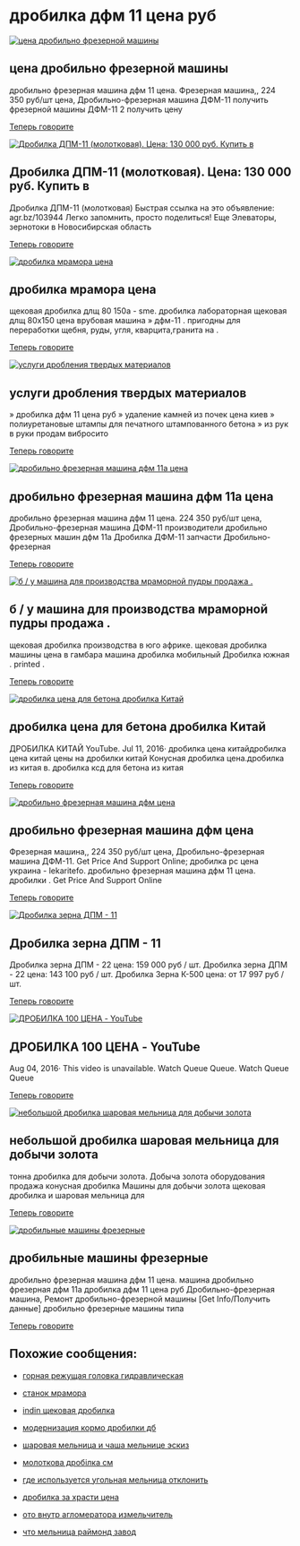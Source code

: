 # дробилка дфм 11 цена руб
<a href="https://ru.ecuriezuff.be/products/" target="_blank">![цена дробильно фрезерной машины](https://github.com/millmachine/images/raw/main/64.jpg)</a>
## цена дробильно фрезерной машины
дробильно фрезерная машина дфм 11 цена. Фрезерная машина,, 224 350 руб/шт цена, Дробильно-фрезерная машина ДФМ-11 получить  фрезерной машины ДФМ-11 2 получить цену 
<a href="https://ru.ecuriezuff.be/products/" target="_blank">Теперь говорите</a>
<a href="https://ru.ecuriezuff.be/products/" target="_blank">![Дробилка ДПМ-11 (молотковая). Цена: 130 000 руб. Купить в ](https://github.com/millmachine/images/raw/main/128.jpg)</a>
## Дробилка ДПМ-11 (молотковая). Цена: 130 000 руб. Купить в 
Дробилка ДПМ-11 (молотковая) Быстрая ссылка на это объявление: agr.bz/103944 Легко запомнить, просто поделиться! Еще Элеваторы, зернотоки в Новосибирская область 
<a href="https://ru.ecuriezuff.be/products/" target="_blank">Теперь говорите</a>
<a href="https://ru.ecuriezuff.be/products/" target="_blank">![дробилка мрамора цена](https://github.com/millmachine/images/raw/main/15.jpg)</a>
## дробилка мрамора цена
щековая дробилка длщ 80 150а - sme. дробилка лабораторная щековая длщ 80х150 цена врубовая машина » дфм-11 . пригодны для переработки щебня, руды, угля, кварцита,гранита на .
<a href="https://ru.ecuriezuff.be/products/" target="_blank">Теперь говорите</a>
<a href="https://ru.ecuriezuff.be/products/" target="_blank">![услуги дробления твердых материалов](https://github.com/millmachine/images/raw/main/227.jpg)</a>
## услуги дробления твердых материалов
» дробилка дфм 11 цена руб » удаление камней из почек цена киев » полиуретановые штампы для печатного штампованного бетона » из рук в руки продам вибросито
<a href="https://ru.ecuriezuff.be/products/" target="_blank">Теперь говорите</a>
<a href="https://ru.ecuriezuff.be/products/" target="_blank">![дробильно фрезерная машина дфм 11а цена](https://github.com/millmachine/images/raw/main/575.jpg)</a>
## дробильно фрезерная машина дфм 11а цена
дробильно фрезерная машина дфм 11 цена.  224 350 руб/шт цена, Дробильно-фрезерная машина ДФМ-11  производители дробильно фрезерных машин дфм 11а Дробилка ДФМ-11 запчасти Дробильно-фрезерная 
<a href="https://ru.ecuriezuff.be/products/" target="_blank">Теперь говорите</a>
<a href="https://ru.ecuriezuff.be/products/" target="_blank">![б / у машина для производства мраморной пудры продажа .](https://github.com/millmachine/images/raw/main/8.jpg)</a>
## б / у машина для производства мраморной пудры продажа .
щековая дробилка производства в юго африке. щековая дробилка машины цена в гамбара машина дробилка мобильный Дробилка южная . printed .
<a href="https://ru.ecuriezuff.be/products/" target="_blank">Теперь говорите</a>
<a href="https://ru.ecuriezuff.be/products/" target="_blank">![дробилка цена для бетона дробилка Китай](https://github.com/millmachine/images/raw/main/584.jpg)</a>
## дробилка цена для бетона дробилка Китай
ДРОБИЛКА КИТАЙ YouTube. Jul 11, 2016· дробилка цена китайдробилка цена китай цены на дробилки китай Конусная дробилка цена.дробилка из китая в. дробилка ксд для бетона из китая
<a href="https://ru.ecuriezuff.be/products/" target="_blank">Теперь говорите</a>
<a href="https://ru.ecuriezuff.be/products/" target="_blank">![дробильно фрезерная машина дфм цена](https://github.com/millmachine/images/raw/main/41.jpg)</a>
## дробильно фрезерная машина дфм цена
Фрезерная машина,, 224 350 руб/шт цена, Дробильно-фрезерная машина ДФМ-11. Get Price And Support Online; дробилка pc цена украина - lekaritefo. дробильно фрезерная машина дфм 11 цена. дробилки . Get Price And Support Online
<a href="https://ru.ecuriezuff.be/products/" target="_blank">Теперь говорите</a>
<a href="https://ru.ecuriezuff.be/products/" target="_blank">![Дробилка зерна ДПМ - 11](https://github.com/millmachine/images/raw/main/236.jpg)</a>
## Дробилка зерна ДПМ - 11
Дробилка зерна ДПМ - 22 цена: 159 000 руб / шт. Дробилка зерна ДПМ - 22 цена: 143 100 руб / шт. Дробилка Зерна К-500 цена: от 17 997 руб / шт.
<a href="https://ru.ecuriezuff.be/products/" target="_blank">Теперь говорите</a>
<a href="https://ru.ecuriezuff.be/products/" target="_blank">![ДРОБИЛКА 100 ЦЕНА - YouTube](https://github.com/millmachine/images/raw/main/114.jpg)</a>
## ДРОБИЛКА 100 ЦЕНА - YouTube
Aug 04, 2016· This video is unavailable. Watch Queue Queue. Watch Queue Queue
<a href="https://ru.ecuriezuff.be/products/" target="_blank">Теперь говорите</a>
<a href="https://ru.ecuriezuff.be/products/" target="_blank">![небольшой дробилка шаровая мельница для добычи золота](https://github.com/millmachine/images/raw/main/737.jpg)</a>
## небольшой дробилка шаровая мельница для добычи золота
тонна дробилка для добычи золота. Добыча золота оборудования продажа конусная дробилка Машины для добычи золота щековая дробилка и шаровая мельница для
<a href="https://ru.ecuriezuff.be/products/" target="_blank">Теперь говорите</a>
<a href="https://ru.ecuriezuff.be/products/" target="_blank">![дробильные машины фрезерные](https://github.com/millmachine/images/raw/main/81.jpg)</a>
## дробильные машины фрезерные
дробильно фрезерная машина дфм 11 цена. машина дробильно фрезерная дфм 11а дробилка дфм 11 цена руб Дробильно-фрезерная машина, Ремонт дробильно-фрезерной машины [Get Info/Получить данные] дробильно фрезерные машины типа 
<a href="https://ru.ecuriezuff.be/products/" target="_blank">Теперь говорите</a>
## Похожие сообщения:
* [горная режущая головка гидравлическая](%D0%B3%D0%BE%D1%80%D0%BD%D0%B0%D1%8F%20%D1%80%D0%B5%D0%B6%D1%83%D1%89%D0%B0%D1%8F%20%D0%B3%D0%BE%D0%BB%D0%BE%D0%B2%D0%BA%D0%B0%20%D0%B3%D0%B8%D0%B4%D1%80%D0%B0%D0%B2%D0%BB%D0%B8%D1%87%D0%B5%D1%81%D0%BA%D0%B0%D1%8F.md)
* [станок мрамора](%D1%81%D1%82%D0%B0%D0%BD%D0%BE%D0%BA%20%D0%BC%D1%80%D0%B0%D0%BC%D0%BE%D1%80%D0%B0.md)
* [indin щековая дробилка](indin%20%D1%89%D0%B5%D0%BA%D0%BE%D0%B2%D0%B0%D1%8F%20%D0%B4%D1%80%D0%BE%D0%B1%D0%B8%D0%BB%D0%BA%D0%B0.md)
* [модернизация кормо дробилки дб](%D0%BC%D0%BE%D0%B4%D0%B5%D1%80%D0%BD%D0%B8%D0%B7%D0%B0%D1%86%D0%B8%D1%8F%20%D0%BA%D0%BE%D1%80%D0%BC%D0%BE%20%D0%B4%D1%80%D0%BE%D0%B1%D0%B8%D0%BB%D0%BA%D0%B8%20%D0%B4%D0%B1.md)
* [шаровая мельница и чаша мельнице эскиз](%D1%88%D0%B0%D1%80%D0%BE%D0%B2%D0%B0%D1%8F%20%D0%BC%D0%B5%D0%BB%D1%8C%D0%BD%D0%B8%D1%86%D0%B0%20%D0%B8%20%D1%87%D0%B0%D1%88%D0%B0%20%D0%BC%D0%B5%D0%BB%D1%8C%D0%BD%D0%B8%D1%86%D0%B5%20%D1%8D%D1%81%D0%BA%D0%B8%D0%B7.md)
* [молоткова дробілка см](%D0%BC%D0%BE%D0%BB%D0%BE%D1%82%D0%BA%D0%BE%D0%B2%D0%B0%20%D0%B4%D1%80%D0%BE%D0%B1%D1%96%D0%BB%D0%BA%D0%B0%20%D1%81%D0%BC.md)
* [где используется угольная мельница отклонить](%D0%B3%D0%B4%D0%B5%20%D0%B8%D1%81%D0%BF%D0%BE%D0%BB%D1%8C%D0%B7%D1%83%D0%B5%D1%82%D1%81%D1%8F%20%D1%83%D0%B3%D0%BE%D0%BB%D1%8C%D0%BD%D0%B0%D1%8F%20%D0%BC%D0%B5%D0%BB%D1%8C%D0%BD%D0%B8%D1%86%D0%B0%20%D0%BE%D1%82%D0%BA%D0%BB%D0%BE%D0%BD%D0%B8%D1%82%D1%8C.md)
* [дробилка за храсти цена](%D0%B4%D1%80%D0%BE%D0%B1%D0%B8%D0%BB%D0%BA%D0%B0%20%D0%B7%D0%B0%20%D1%85%D1%80%D0%B0%D1%81%D1%82%D0%B8%20%D1%86%D0%B5%D0%BD%D0%B0.md)
* [ото внутр агломератора измельчитель](%D0%BE%D1%82%D0%BE%20%D0%B2%D0%BD%D1%83%D1%82%D1%80%20%D0%B0%D0%B3%D0%BB%D0%BE%D0%BC%D0%B5%D1%80%D0%B0%D1%82%D0%BE%D1%80%D0%B0%20%D0%B8%D0%B7%D0%BC%D0%B5%D0%BB%D1%8C%D1%87%D0%B8%D1%82%D0%B5%D0%BB%D1%8C.md)
* [что мельница раймонд завод](%D1%87%D1%82%D0%BE%20%D0%BC%D0%B5%D0%BB%D1%8C%D0%BD%D0%B8%D1%86%D0%B0%20%D1%80%D0%B0%D0%B9%D0%BC%D0%BE%D0%BD%D0%B4%20%D0%B7%D0%B0%D0%B2%D0%BE%D0%B4.md)
